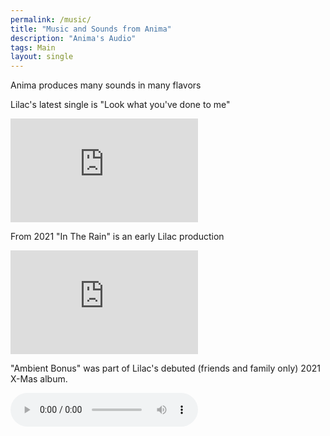 ```yaml
---
permalink: /music/
title: "Music and Sounds from Anima"
description: "Anima's Audio"
tags: Main
layout: single
---
```


Anima produces many sounds in many flavors

Lilac's latest single is "Look what you've done to me"

<iframe height="166" scrolling="no" frameborder="no" allow="autoplay" src="https://w.soundcloud.com/player/?url=https%3A//api.soundcloud.com/tracks/1225306462&color=%23ff5500&auto_play=false&hide_related=false&show_comments=true&show_user=true&show_reposts=false&show_teaser=true&visual=true"></iframe>

From 2021 "In The Rain" is an early Lilac production

<iframe class="soundcloud-player" height="166" scrolling="no" frameborder="no" src="https://w.soundcloud.com/player/?url=https%3A%2F%2Fapi.soundcloud.com%2Ftracks%2F1020119308&auto_play=false&show_artwork=true&visual=true"></iframe>

"Ambient Bonus" was part of Lilac's debuted (friends and family only) 2021 X-Mas album.

<audio controls src="https://static.cloudygo.com/static/Music/2021%20X-Mas%20Unmastered/Ambient%20bonus.mp3">
